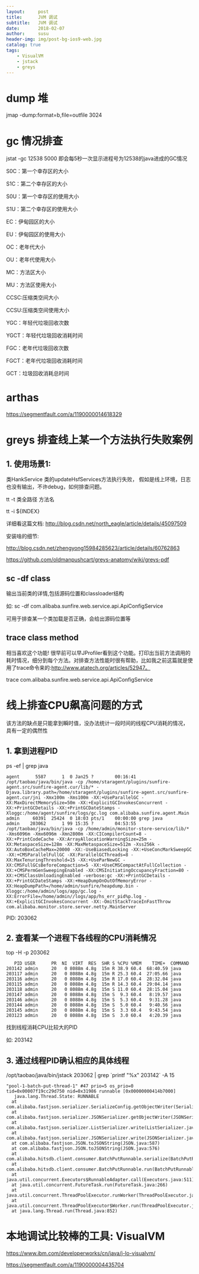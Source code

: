 ```yaml
---
layout:     post
title:      JVM 调试
subtitle:   JVM 调试
date:       2018-02-07
author:     susu
header-img: img/post-bg-ios9-web.jpg
catalog: true
tags:
    - VisualVM
    - jstack
    - greys
---
```


# dump 堆

jmap -dump:format=b,file=outfile 3024

# gc 情况排查

jstat -gc 12538 5000
即会每5秒一次显示进程号为12538的java进成的GC情况

S0C：第一个幸存区的大小

S1C：第二个幸存区的大小

S0U：第一个幸存区的使用大小

S1U：第二个幸存区的使用大小

EC：伊甸园区的大小

EU：伊甸园区的使用大小

OC：老年代大小

OU：老年代使用大小

MC：方法区大小

MU：方法区使用大小

CCSC:压缩类空间大小

CCSU:压缩类空间使用大小

YGC：年轻代垃圾回收次数

YGCT：年轻代垃圾回收消耗时间

FGC：老年代垃圾回收次数

FGCT：老年代垃圾回收消耗时间

GCT：垃圾回收消耗总时间

# arthas 

https://segmentfault.com/a/1190000014618329


# greys 排查线上某一个方法执行失败案例

## 1. 使用场景1: 

类HankService 类的updateHsfServices方法执行失败， 假如是线上环境，日志也没有输出，不许debug，如何排查问题。


tt -t 类全路径 方法名

tt -i ${INDEX}


详细看这篇文档: http://blog.csdn.net/north_eagle/article/details/45097509

安装啥的细节: 

http://blog.csdn.net/zhengyong15984285623/article/details/60762863

https://github.com/oldmanpushcart/greys-anatomy/wiki/greys-pdf

## sc -df class

输出当前类的详情,包括源码位置和classloader结构

如: sc -df com\.alibaba\.sunfire\.web\.service\.api\.ApiConfigService

可用于排查某一个类加载是否正确，会给出源码位置等

## trace class method
 相当喜欢这个功能! 很早前可以早JProfiler看到这个功能。打印出当前方法调用的耗时情况，细分到每个方法。对排查方法性能时很有帮助，比如我之前这篇就是使用了trace命令来的:http://www.atatech.org/articles/52947。

trace com\.alibaba\.sunfire\.web\.service\.api\.ApiConfigService

# 线上排查CPU飙高问题的方式

该方法的缺点是只能拿到瞬时值，没办法统计一段时间的线程CPU消耗的情况，具有一定的偶然性

## 1. 拿到进程PID

ps -ef \| grep java

```
agent      5587      1  0 Jan25 ?        00:16:41 /opt/taobao/java/bin/java -cp /home/staragent/plugins/sunfire-agent.src/sunfire-agent.cur/lib/* -Djava.library.path=/home/staragent/plugins/sunfire-agent.src/sunfire-agent.cur/jni -Xmx100m -Xms100m -XX:+UseParallelGC -XX:MaxDirectMemorySize=50m -XX:+ExplicitGCInvokesConcurrent -XX:+PrintGCDetails -XX:+PrintGCDateStamps -Xloggc:/home/agent/sunfire/logs/gc.log com.alibaba.sunfire.agent.Main
admin     60391  25424  0 18:03 pts/1    00:00:00 grep java
admin    203062      1 99 15:35 ?        04:53:55 /opt/taobao/java/bin/java -cp /home/admin/monitor-store-service/lib/* -Xms6096m -Xmx6096m -Xmn2800m -XX:CICompilerCount=8 -XX:+PrintCodeCache -XX:ArrayAllocationWarningSize=25m -XX:MetaspaceSize=128m -XX:MaxMetaspaceSize=512m -Xss256k -XX:AutoBoxCacheMax=20000 -XX:-UseBiasedLocking -XX:+UseConcMarkSweepGC -XX:+CMSParallelFullGC -XX:ParallelGCThreads=8 -XX:MaxTenuringThreshold=15 -XX:+UseParNewGC -XX:CMSFullGCsBeforeCompaction=5 -XX:+UseCMSCompactAtFullCollection -XX:+CMSPermGenSweepingEnabled -XX:CMSInitiatingOccupancyFraction=80 -XX:+CMSClassUnloadingEnabled -verbose:gc -XX:+PrintGCDetails -XX:+PrintGCDateStamps -XX:+HeapDumpOnOutOfMemoryError -XX:HeapDumpPath=/home/admin/sunfire/heapdump.bin -Xloggc:/home/admin/logs/app/gc.log -XX:ErrorFile=/home/admin//logs/app/hs_err_pid%p.log -XX:+ExplicitGCInvokesConcurrent -XX:-OmitStackTraceInFastThrow com.alibaba.monitor.store.server.netty.MainServer
```
PID: 203062

## 2. 查看某一个进程下各线程的CPU消耗情况

top -H -p 203062

```
   PID USER      PR  NI  VIRT  RES  SHR S %CPU %MEM    TIME+  COMMAND
203142 admin     20   0 8088m 4.8g  15m R 38.9 60.4  68:40.59 java
203117 admin     20   0 8088m 4.8g  15m R 25.3 60.4  27:05.66 java
203116 admin     20   0 8088m 4.8g  15m R 17.0 60.4  28:32.04 java
203115 admin     20   0 8088m 4.8g  15m R 14.3 60.4  29:04.14 java
203118 admin     20   0 8088m 4.8g  15m S 11.0 60.4  28:15.04 java
203147 admin     20   0 8088m 4.8g  15m S  9.3 60.4   8:19.57 java
203146 admin     20   0 8088m 4.8g  15m S  5.3 60.4   9:31.28 java
203144 admin     20   0 8088m 4.8g  15m S  5.0 60.4   9:40.56 java
203145 admin     20   0 8088m 4.8g  15m S  3.3 60.4   9:43.54 java
203123 admin     20   0 8088m 4.8g  15m S  3.0 60.4   4:20.39 java
```

找到线程消耗CPU比较大的PID

如: 203142

## 3. 通过线程PID确认相应的具体线程

/opt/taobao/java/bin/jstack 203062 \| grep \`printf "%x" 203142\` -A 15

```
"pool-1-batch-put-thread-1" #47 prio=5 os_prio=0 tid=0x00007f19cc29d750 nid=0x31986 runnable [0x00000000414b7000]
   java.lang.Thread.State: RUNNABLE
  at com.alibaba.fastjson.serializer.SerializeConfig.getObjectWriter(SerializeConfig.java:400)
  at com.alibaba.fastjson.serializer.JSONSerializer.getObjectWriter(JSONSerializer.java:359)
  at com.alibaba.fastjson.serializer.ListSerializer.write(ListSerializer.java:129)
  at com.alibaba.fastjson.serializer.JSONSerializer.write(JSONSerializer.java:278)
  at com.alibaba.fastjson.JSON.toJSONString(JSON.java:587)
  at com.alibaba.fastjson.JSON.toJSONString(JSON.java:576)
  at com.alibaba.hitsdb.client.consumer.BatchPutRunnable.serialize(BatchPutRunnable.java:244)
  at com.alibaba.hitsdb.client.consumer.BatchPutRunnable.run(BatchPutRunnable.java:167)
  at java.util.concurrent.Executors$RunnableAdapter.call(Executors.java:511)
  at java.util.concurrent.FutureTask.run(FutureTask.java:266)
  at java.util.concurrent.ThreadPoolExecutor.runWorker(ThreadPoolExecutor.java:1152)
  at java.util.concurrent.ThreadPoolExecutor$Worker.run(ThreadPoolExecutor.java:627)
  at java.lang.Thread.run(Thread.java:852)
```

# 本地调试比较棒的工具: VisualVM

https://www.ibm.com/developerworks/cn/java/j-lo-visualvm/

https://segmentfault.com/a/1190000004435704








